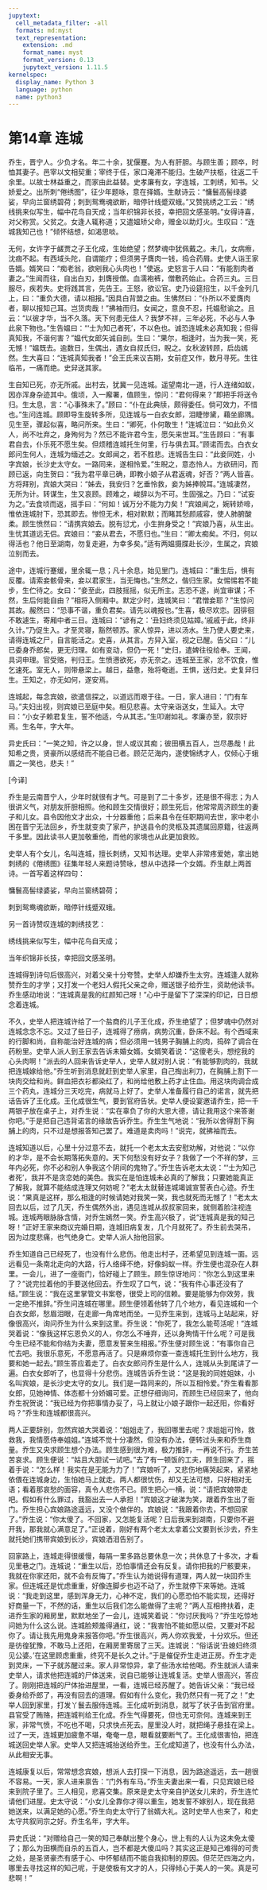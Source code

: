 ```yaml
---
jupytext:
  cell_metadata_filter: -all
  formats: md:myst
  text_representation:
    extension: .md
    format_name: myst
    format_version: 0.13
    jupytext_version: 1.11.5
kernelspec:
  display_name: Python 3
  language: python
  name: python3
---
```

# 第14章 连城

乔生，晋宁人。少负才名。年二十余，犹偃蹇。为人有肝胆。与顾生善；顾卒，时恤其妻子。邑宰以文相契重；宰终于任，家口淹滞不能归。生破产扶柩，往返二千余里。以故士林益重之，而家由此益替。史孝廉有女，字连城，工刺绣，知书。父娇爱之。出所刺“倦绣图”，征少年题咏，意在择婿。生献诗云：“慵鬟高髻绿婆娑，早向兰窗绣碧荷；刺到鸳鸯魂欲断，暗停针线蹙双蛾。”又赞挑绣之工云：“绣线挑来似写生，幅中花鸟自天成；当年织锦非长技，幸把回文感圣明。”女得诗喜，对父称赏。父贫之。女逢人辄称道；又遣媪矫父命，赠金以助灯火。生叹曰：“连城我知己也！”倾怀结想，如渴思啖。

无何，女许字于鹾贾之子王化成，生始绝望；然梦魂中犹佩戴之。未几，女病瘵，沈痼不起。有西域头陀，自谓能疗；但须男子膺肉一钱，捣合药屑。史使人诣王家告婿。婿笑曰：“痴老翁，欲剜我心头肉也！”使返。史怒言于人曰：“有能割肉者妻之。”生闻而往，自出白刃，刲膺授僧。血濡袍裤，僧敷药始止。合药三丸。三日服尽，疾若失。史将践其言，先告王。王怒，欲讼官。史乃设筵招生，以千金列几上，曰：“重负大德，请以相报。”因具白背盟之由。生怫然曰：“仆所以不爱膺肉者，聊以报知己耳。岂货肉哉！”拂袖而归。女闻之，意良不忍，托媪慰谕之。且云：“以彼才华，当不久落。天下何患无佳人？我梦不祥，三年必死，不必与人争此泉下物也。”生告媪曰：“‘士为知己者死’，不以色也。诚恐连城未必真知我；但得真知我，不谐何害？”媪代女郎矢诚自剖。生曰：“果尔，相逢时，当为我一笑，死无憾！”媪既去。逾数日，生偶出，遇女自叔氏归，睨之。女秋波转顾，启齿嫣然。生大喜曰：“连城真知我者！”会王氏来议吉期，女前症又作，数月寻死。生往临吊，一痛而绝。史舁送其家。

生自知已死，亦无所戚。出村去，犹冀一见连城。遥望南北一道，行人连绪如蚁，因亦浑身杂迹其中。俄顷，入一廨署，值顾生，惊问：“君何得来？”即把手将送令归。生太息，言：“心事殊未了。”顾曰：“仆在此典牍，颇得委任。倘可效力，不惜也。”生问连城。顾即导生旋转多所，见连城与一白衣女郎，泪睫惨黛，藉坐廊隅。见生至，骤起似喜，略问所来。生曰：“卿死，仆何敢生！”连城泣曰：“如此负义人，尚不吐弃之，身殉何为？然已不能许君今生，愿矢来世耳。”生告顾曰：“有事君自去，仆乐死不愿生矣。但烦稽连城托生何里，行与俱去耳。”顾诺而去。白衣女郎问生何人，连城为缅述之。女郎闻之，若不胜悲。连城告生曰：“此妾同姓，小字宾娘，长沙史太守女。一路同来，遂相怜爱。”生睨之，意态怜人。方欲研问，而顾已返，向生贺曰：“我为君平章已确，即教小娘子从君返魂，好否？”两人皆喜。方将拜别，宾娘大哭曰：“姊去，我安归？乞垂怜救，妾为姊捧帨耳。”连城凄然，无所为计。转谋生，生又哀顾。顾难之，峻辞以为不可。生固强之。乃曰：“试妄为之。”去食顷而返，摇手曰：“何如！诚万分不能为力矣！”宾娘闻之，婉转娇啼，惟依连城肘下，恐其即去。惨怛无术，相对默默；而睹其愁颜戚容，使人肺腑酸柔。顾生愤然曰：“请携宾娘去。脱有愆尤，小生拚身受之！”宾娘乃喜，从生出。生忧其道远无侣。宾娘曰：“妾从君去，不愿归也。”生曰：“卿太痴矣。不归，何以得活也？他日至湖南，勿复走避，为幸多矣。”适有两媪摄牒赴长沙，生属之，宾娘泣别而去。

途中，连城行蹇缓，里余辄一息；凡十余息，始见里门。连城曰：“重生后，惧有反覆。请索妾骸骨来，妾以君家生，当无悔也。”生然之，偕归生家。女惕惕若不能步，生伫待之。女曰：“妾至此，四肢摇摇，似无所主。志恐不遂，尚宜审谋；不然，生后何能自由？”相将入侧厢中。默定少时，连城笑曰：“君憎妾耶？”生惊问其故。赧然曰：“恐事不谐，重负君矣。请先以魂报也。”生喜，极尽欢恋。因徘徊不敢遽生，寄厢中者三日。连城曰：“谚有之：‘丑妇终须见姑嫜。’戚戚于此，终非久计。”乃促生入。才至灵寝，豁然顿苏。家人惊异，进以汤水。生乃使人要史来，请得连城之尸，自言能活之。史喜，从其言。方舁入室，视之已醒。告父曰：“儿已委身乔郎矣，更无归理。如有变动，但仍一死！”史归，遣婢往役给奉。王闻，具词申理。官受赂，判归王。生愤懑欲死，亦无奈之。连城至王家，忿不饮食，惟乞速死。室无人，则带悬梁上。越日，益惫，殆将奄逝。王惧，送归史。史复舁归生。王知之，亦无如何，遂安焉。

连城起，每念宾娘，欲遣信探之，以道远而艰于往。一日，家人进曰：“门有车马。”夫妇出视，则宾娘已至庭中矣。相见悲喜。太守亲诣送女，生延入。太守曰：“小女子赖君复生，誓不他适，今从其志。”生叩谢如礼。孝廉亦至，叙宗好焉。生名年，字大年。

异史氏曰：“一笑之知，许之以身，世人或议其痴；彼田横五百人，岂尽愚哉！此知希之贵，贤豪所以感结而不能自已者。顾茫茫海内，遂使锦绣才人，仅倾心于蛾眉之一笑也，悲夫！”

[今译]

乔生是云南晋宁人，少年时就很有才气。可是到了二十多岁，还是很不得志；为人很讲义气，对朋友肝胆相照。他和顾生交情很好；顾生死后，他常常周济顾生的妻子和儿女。县令因他文才出众，十分器重他；后来县令在任职期间去世，家中老小困在晋宁无法回乡，乔生就变卖了家产，护送县令的灵柩及其遗属回原籍，往返两千多里。因此读书人更加敬重他，而他的家境也从此更加衰败。

史举人有个女儿，名叫连城，擅长刺绣，又知书达理。史举人非常疼爱她，拿出她刺绣的《倦绣图》征集年轻人来题诗赞咏，想从中选择一个女婿。乔生献上两首诗。一首写着这样四句：

慵鬟高髻绿婆娑，早向兰窗绣碧荷；

刺到鸳鸯魂欲断，暗停针线蹙双蛾。

另一首诗赞叹连城的刺绣技艺：

绣线挑来似写生，幅中花鸟自天成；

当年织锦非长技，幸把回文感圣明。

连城得到诗句后很高兴，对着父亲十分夸赞。史举人却嫌乔生太穷。连城逢人就称赞乔生的才学；又打发一个老妇人假托父亲之命，赠送银子给乔生，资助他读书。乔生感动地说：“连城真是我的红颜知己呀！”心中于是留下了深深的印记，日日想念着连城。

不久，史举人把连城许给了一个盐商的儿子王化成，乔生绝望了；但梦魂中仍然对连城念念不忘。又过了些日子，连城得了痨病，病势沉重，卧床不起。有个西域来的行脚和尚，自称能治好连城的病；但必须用一钱男子胸脯上的肉，捣碎了调合在药粉里。史举人派人到王家去告诉未婚女婿。女婿笑着说：“这傻老头，想挖我的心头肉啊！”派去的人回来告诉史举人，史举人就对别人说：“有能够割肉的，我就把连城嫁给他。”乔生听到消息就赶到史举人家里，自己掏出利刀，在胸脯上割下一块肉交给和尚。鲜血把衣衫都染红了，和尚给他敷上药才止住血。用这块肉调合成三个药丸，连城分三天吃完，病就马上好了。史举人准备履行自己的诺言，就先把话告诉了王化成。王化成很生气，要到官府告状。史举人便设宴邀请乔生，把一千两银子放在桌子上，对乔生说：“实在辜负了你的大恩大德，请让我用这个来答谢你吧。”于是把自己违背诺言的缘故告诉乔生。乔生生气地说：“我所以舍得割下胸脯上的肉，只不过是想报答知己罢了。难道是卖肉吗！”说完，就拂袖而去。

连城知道以后，心里十分过意不去，就托一个老太太去安慰劝解，对他说：“以你的才华，是不会长期落拓失意的。天下何愁没有好女子？我做了一个不祥的梦，三年内必死，你不必和别人争我这个阴间的鬼物了。”乔生告诉老太太说：“‘士为知己者死’，我并不是贪恋她的美色。我实在是怕连城未必真的了解我；只要她能真正了解我，就算不能结成连理又何妨呢？”老太太就替连城竭诚宣誓表白心迹。乔生说：“果真是这样，那么相逢的时候请她对我笑一笑，我也就死而无憾了！”老太太回去以后，过了几天，乔生偶然外出，遇见连城从叔叔家回来，就侧着脸注视连城。连城两眼脉脉含情，对乔生嫣然一笑。乔生高兴极了，说“连城真是我的知己呀！”正好王家来商议完婚日期，连城旧病复发，几个月就死了。乔生前去哭吊，因为过度悲痛，也气绝身亡。史举人派人抬他回家。

乔生知道自己已经死了，也没有什么悲伤。他走出村子，还希望见到连城一面。远远看见一条南北走向的大路，行人络绎不绝，好像蚂蚁一样。乔生便也混杂在人群里。一会儿，进了一座衙门，恰好碰上了顾生。顾生惊讶地问：“你怎么到这里来了？”说完拉着他的手要送他回去。乔生叹了口气，说：“我有件心事还没有了结。”顾生说：“我在这里掌管文书案卷，很受上司的信赖。要是能够为你效劳，我一定绝不推辞。”乔生问连城在哪里。顾生便领着他转了几个地方，看见连城和一个白衣女郎，愁眉泪眼，在走廊一角席地而坐。一见乔生来到，连城马上站起来，好像很高兴，询问乔生为什么来到这里。乔生说：“你死了，我怎么能苟活呢！”连城哭着说：“像我这样忘恩负义的人，你怎么不唾弃，还以身殉情干什么呢？可是我今生已经不能和你结为夫妻，愿意发誓来生相报。”乔生便对顾生说：“有事你自己忙去吧。我很乐意死，不愿意再活了。只是麻烦你查一查连城托生到什么地方，我要和她一起去。”顾生答应着走了。白衣女郎问乔生是什么人，连城从头到尾讲了一遍。白衣女郎听了，也显得十分悲伤。连城告诉乔生说：“这是我的同姓姐妹，小名叫宾娘，是长沙史太守的女儿。我们是一路同来的，所以互相怜爱。”乔生看看那女郎，见她神情、体态都十分娇媚可爱。正想仔细询问，而顾生已经回来了，他向乔生祝贺说：“我已经为你把事情办妥了，马上就让小娘子跟你一起还阳，你看好吗？”乔生和连城都很高兴。

两人正要辞别，忽然宾娘大哭着说：“姐姐走了，我回哪里去呢？求姐姐可怜，救救我，我情愿侍奉姐姐。”连城不觉十分凄然，但没有办法，便转过头来和乔生商量。乔生又央求顾生想个办法。顾生感到很为难，极力推辞，一再说不行。乔生苦苦哀求。顾生便说：“姑且大胆试一试吧。”去了有一顿饭的工夫，顾生回来了，摇着手说：“怎么样！我实在是无能为力了！”宾娘听了，又悲伤地痛哭起来，紧紧地依偎在连城身边，生怕她马上就走。两人都很忧伤，却又无法可想，只好相对无语；看着那哀愁的面容，真令人悲伤不已。顾生把心一横，说：“请把宾娘带走吧。假如有什么罪过，我豁出去一人承担！”宾娘这才破涕为笑，跟着乔生出了衙门。乔生担心宾娘路途遥远，又没个做伴的。宾娘说：“我跟着你去，不想回家了。”乔生说：“你太傻了。不回家，又怎能复活呢？日后我来到湖南，只要你不避开我，那我就心满意足了。”正说着，刚好有两个老太太拿着公文要到长沙去，乔生就托她们携带宾娘到长沙，宾娘洒泪告别了。

回家路上，连城走得很缓慢，每隔一里多路总要休息一次；共休息了十多次，才看见里巷之门。连城说：“重生以后，恐怕事情还会有反复。请你把我的尸骸要来，我就在你家还阳，就不会有反悔了。”乔生认为她说得有道理，两人就一块回乔生家。但连城还是忧虑重重，好像连脚步也迈不动了，乔生就停下来等她。连城说：“我走到这里，感到浑身无力，心神不定，我们的心愿恐怕不能实现，还得好好商量一下，不然的话，重生以后我们怎么能做得了主呢？”两人互相搀扶着，走进乔生家的厢房里，默默地坐了一会儿，连城笑着说：“你讨厌我吗？”乔生吃惊地问她为什么这么说。连城脸颊羞得通红，说：“我害怕不能如愿以偿，又要对不起你了。请让我先用鬼身来报答你吧。”乔生很高兴，两人你欢我爱，十分欢乐。但还是彷徨犹豫，不敢马上还阳，在厢房里寄居了三天。连城说：“俗话说‘丑媳妇终须见公婆。’在这里顾虑重重，终究不是长久之计。”于是催促乔生走进正房。乔生才走到灵床，一下子就苏醒过来。家人非常惊异，拿了些汤水给他喝。乔生就派人请来史举人，请求他把连城的尸体送来，说自已能够让连城复活。史举人很高兴，答应了。刚刚把连城的尸体抬进屋里，一看，连城已经苏醒了。她告诉父亲：“我已经委身给乔郎了，再没有回去的道理。假如有什么变化，我仍然只有一死了之！”史举人回到家里，打发丫鬟去服侍连城。王化成听到消息，就写了状子告到官府里。县官受了贿赂，把连城判给王化成。乔生气得要死，但也无可奈何。连城来到王家，非常气愤，不吃也不喝，只求快点死去。屋里没人时，就把绳子悬挂在梁上。过了一天，连城更加疲惫不堪，奄奄一息，眼看就要断气了。王化成很害怕，把连城送回史举人家。史举人又把连城抬送给乔生。王化成知道了，也没有什么办法，从此相安无事。

连城康复以后，常常想念宾娘，想派人去打探一下消息，因为路途遥远，去一趟很不容易。一天，家人进来禀告：“门外有车马。”乔生夫妻出来一看，只见宾娘已经来到院子里了。三人相见，悲喜交集。原来是史太守亲自护送女儿来的，乔生连忙请他们进屋。史太守说：“小女儿全靠你才得以重生，她发誓不嫁别人，现在我把她送来，以满足她的心愿。”乔生向史太守行了翁婿大礼。这时史举人也来了，和史太守共叙同宗之好。乔生名年，字大年。

异史氏说：“对赠给自己一笑的知己奉献出整个身心，世上有的人认为这未免太傻了；那么为田横而自杀的五百人，岂不都是大傻瓜吗？其实这正是知己难得的可贵之处，是圣贤豪杰有感于心、中怀郁结而不能自我抑制的原因。但茫茫四海之内，哪里去寻找这样的知己呢，于是使极有文才的人，只得倾心于美人的一笑。真是可悲啊！”


